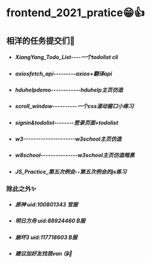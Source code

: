 # frontend_2021_pratice😁👍
## 相洋的任务提交们💖
- ##### XiangYang_Todo_List----一个todolist cli
- ##### axiosfetch_api---------axios+翻译api
- ##### hduhelpdemo------------hduhelp主页仿造
- ##### scroll_window----------一个css滚动窗口小练习
- ##### signin&todolist--------登录页面+todolist
- ##### w3---------------------w3school主页仿造
- ##### w8school---------------w3school主页仿造暗黑
- ##### JS_Practice_第五次例会--第五次例会的js练习
### 除此之外✨
- ##### 原神 uid:100801343 官服
- ##### 明日方舟 uid:88924460 B服
- ##### 崩坏3 uid:117718603 B服
- ##### 建议加好友找我van 😘👀
